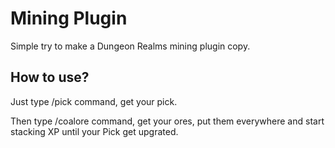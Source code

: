 # Mining Plugin

Simple try to make a Dungeon Realms mining plugin copy.

## How to use?

Just type /pick command, get your pick.

Then type /coalore command, get your ores, put them everywhere and start stacking XP until your Pick get upgrated.
